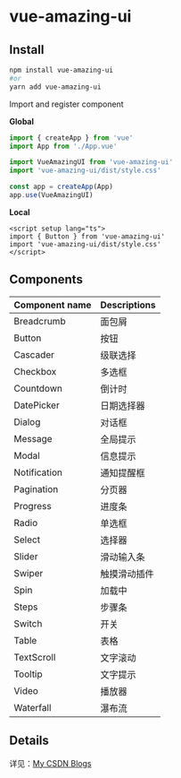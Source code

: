 # vue-amazing-ui

## Install

```sh
npm install vue-amazing-ui
#or
yarn add vue-amazing-ui
```

Import and register component

**Global**

```ts
import { createApp } from 'vue'
import App from './App.vue'

import VueAmazingUI from 'vue-amazing-ui'
import 'vue-amazing-ui/dist/style.css'

const app = createApp(App)
app.use(VueAmazingUI)
```

**Local**

```vue
<script setup lang="ts">
import { Button } from 'vue-amazing-ui'
import 'vue-amazing-ui/dist/style.css'
</script>
```

## Components

| Component name | Descriptions |
| :--- | :--- |
Breadcrumb | 面包屑
Button | 按钮
Cascader | 级联选择
Checkbox | 多选框
Countdown | 倒计时
DatePicker | 日期选择器
Dialog | 对话框
Message | 全局提示
Modal | 信息提示
Notification | 通知提醒框
Pagination | 分页器
Progress | 进度条
Radio | 单选框
Select | 选择器
Slider | 滑动输入条
Swiper | 触摸滑动插件  
Spin | 加载中
Steps | 步骤条
Switch | 开关
Table | 表格
TextScroll | 文字滚动
Tooltip | 文字提示
Video | 播放器
Waterfall | 瀑布流

## Details

详见：[My CSDN Blogs](https://blog.csdn.net/Dandrose)
